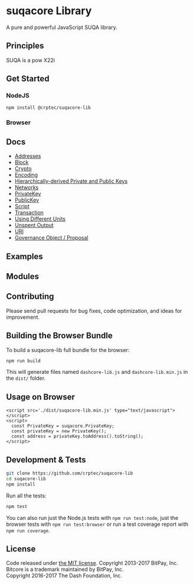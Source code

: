 suqacore Library
================

A pure and powerful JavaScript SUQA library.

## Principles

SUQA is a pow X22i

## Get Started
### NodeJS
```
npm install @crptec/suqacore-lib
```

### Browser

## Docs

* [Addresses](docs/address.md)
* [Block](docs/block.md)
* [Crypto](docs/crypto.md)
* [Encoding](docs/encoding.md)
* [Hierarchically-derived Private and Public Keys](docs/hierarchical.md)
* [Networks](docs/networks.md)
* [PrivateKey](docs/privatekey.md)
* [PublicKey](docs/publickey.md)
* [Script](docs/script.md)
* [Transaction](docs/transaction.md)
* [Using Different Units](docs/unit.md)
* [Unspent Output](docs/unspentoutput.md)
* [URI](docs/uri.md)
* [Governance Object / Proposal](docs/govobject/govobject.md)

## Examples


## Modules


## Contributing

Please send pull requests for bug fixes, code optimization, and ideas for improvement. 

## Building the Browser Bundle

To build a suqacore-lib full bundle for the browser:

```sh
npm run build
```

This will generate files named `dashcore-lib.js` and `dashcore-lib.min.js` in the `dist/` folder.

## Usage on Browser

```
<script src='./dist/suqacore-lib.min.js' type="text/javascript"></script>
<script>
  const PrivateKey = suqacore.PrivateKey;
  const privateKey = new PrivateKey();
  const address = privateKey.toAddress().toString();
</script>
```

## Development & Tests

```sh
git clone https://github.com/crptec/suqacore-lib
cd suqacore-lib
npm install
```

Run all the tests:

```sh
npm test
```

You can also run just the Node.js tests with `npm run test:node`, just the browser tests with `npm run test:browser`
or run a test coverage report with `npm run coverage`.

## License

Code released under [the MIT license](LICENSE).
Copyright 2013-2017 BitPay, Inc. Bitcore is a trademark maintained by BitPay, Inc.  
Copyright 2016-2017 The Dash Foundation, Inc.  
 
